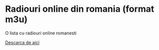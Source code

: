 # Radiouri online din romania (format m3u)

O lista cu radiouri online romanesti

[Descarca de aici](https://github.com/adyz/radiouri-online-din-romania-m3u/raw/master/Radiouri-Romania.m3u)
